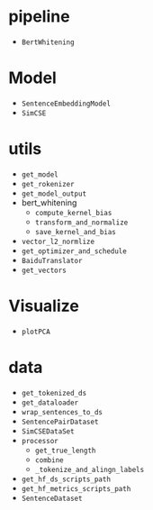 # pipeline

- `BertWhitening`

# Model

- `SentenceEmbeddingModel`
- `SimCSE`

# utils

- `get_model`
- `get_rokenizer`
- `get_model_output`
- bert_whitening
  - `compute_kernel_bias`
  - `transform_and_normalize`
  - `save_kernel_and_bias`
- `vector_l2_normlize`
- `get_optimizer_and_schedule`
- `BaiduTranslator`
- `get_vectors`


# Visualize

- `plotPCA`

# data

- `get_tokenized_ds`
- `get_dataloader`
- `wrap_sentences_to_ds`
- `SentencePairDataset`
- `SimCSEDataSet`
- `processor`
  - `get_true_length`
  - `combine`
  - `_tokenize_and_alingn_labels`
- `get_hf_ds_scripts_path`
- `get_hf_metrics_scripts_path`
- `SentenceDataset`
